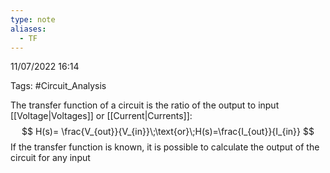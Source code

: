 ```yaml
---
type: note
aliases:
  - TF
---
```

11/07/2022 16:14

Tags: #Circuit_Analysis 

The transfer function of a circuit is the ratio of the output to input [[Voltage|Voltages]] or [[Current|Currents]]:
$$
H(s)= \frac{V_{out}}{V_{in}}\;\text{or}\;H(s)=\frac{I_{out}}{I_{in}}
$$
If the transfer function is known, it is possible to calculate the output of the circuit for any input